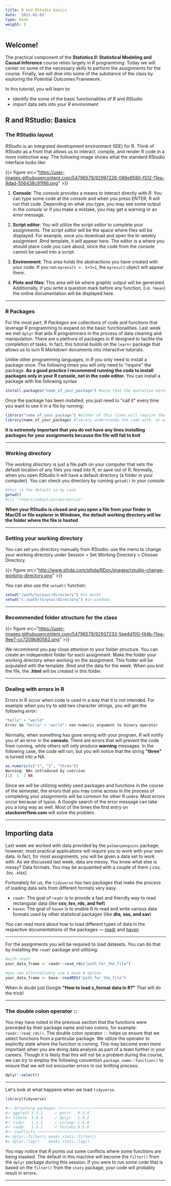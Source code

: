 ```yaml
---
title: R and RStudio basics
date: '2021-02-03'
type: book
weight: 3
---
```


## Welcome!


The practical component of the **Statistics II: Statistical Modeling and Causal Inference** course relies largely in *R* programming. Today we will center on some of the necessary skills to perform the assignments for the course. Finally, we will dive into some of the substance of the class by exploring the Potential Outcomes Framework.

In this tutorial, you will learn to:

* identify the some of the basic functionalities of *R* and *RStudio*
* import data sets into your *R* environment


## R and RStudio: Basics

### The RStudio layout

*RStudio* is an integrated development environment (IDE) for R. Think of *RStudio* as a front that allows us to interact, compile, and render R code in a more instinctive way. The following image shows what the standard RStudio interface looks like:

{{< figure src="https://user-images.githubusercontent.com/54796579/92997228-088e9580-f512-11ea-9dad-556438c91f86.png" >}}



1. **Console**: The *console* provides a means to interact directly with *R*. You can type some code at the *console* and when you press ENTER, R will run that code. Depending on what you type, you may see some output in the *console* or if you make a mistake, you may get a warning or an error message.

2. **Script editor**: You will utilize the *script editor* to complete your assignments. The *script editor* will be the space where files will be displayed. For example, once you download and open the bi-weekly assignment .Rmd template, it will appear here. The editor is a where you should place code you care about, since the code from the console cannot be saved into a script.

3. **Environment**: This area holds the abstractions you have created with your code. If you run `myresult <- 5+3+2`, the `myresult` object will appear there.

4. **Plots and files**: This area will be where graphic output will be generated. Additionally, if you write a question mark before any function, (i.e. `?mean`) the online documentation will be displayed here.

---

### R Packages

For the most part, *R Packages* are collections of code and functions that leverage R programming to expand on the basic functionalities. Last week we met `dplyr` that aids R programmers in the process of data cleaning and manipulation. There are a plethora of packages in *R* designed to facilite the completion of tasks. In fact, this tutorial builds on the `learnr` package that allows us to turn R Markdown documents into interactive tutorials.

Unlike other programming languages, in *R* you only need to install a package once. The following times you will only need to "require" the package. **As a good practice I recommend running the code to install packages only in your R console, not in the code editor.** You can install a package with the following syntax

```r
install.packages("name_of_your_package") #note that the quotation marks are mandatory at this stage
```

Once the package has been installed, you just need to "call it" every time you want to use it in a file by running:

```r
library("name_of_your_package") #either of this lines will require the package
library(name_of_your_package) #library understands the code with, or without, quotation marks
```

**It is extremely important that you do not have any lines installing packages for your assignments because the file will fail to knit**

---

### Working directory

The *working directory* is just a file path on your computer that sets the default location of any files you read into R, or save out of R. Normally, when you open *RStudio* it will have a default directory (a folder in your computer). You can check you directory by running `getwd()` in your console:

```r
#this is the default in my case
getwd()
#[1] "/Users/sebastianramirezruiz"
```

**When your RStudio is closed and you open a file from your finder in MacOS or file explorer in Windows, the default working directory will be the folder where the file is hosted**

---

### Setting your working directory

You can set you directory manually from RStudio: use the menu to change your working directory under Session > Set Working Directory > Choose Directory.


{{< figure src="http://www.sthda.com/sthda/RDoc/images/rstudio-change-working-directory.png" >}}

You can also use the `setwd()` function:

```r
setwd("/path/to/your/directory") #in macOS
setwd("c:/path/to/your/directory") #in windows
```

---

### Recommended folder structure for the class


{{< figure src="https://user-images.githubusercontent.com/54796579/92937233-5ee4d100-f44b-11ea-9ee7-cc7209b80562.png" >}}

We recommend you pay close attention to your folder structure. You can create an independent folder for each assignment. Make the folder your working directory when working on the assignment. This folder will be populated with the template .Rmd and the data for the week. When you knit the file, the **.html** will be created in this folder.

---

### Dealing with errors in R

Errors in R occur when code is used in a way that it is not intended. For example when you try to add two character strings, you will get the following error:

```r
"hello" + "world"
Error in "hello" + "world": non-numeric argument to binary operator
```

Normally, when something has gone wrong with your program, *R* will notify you of an error in the **console**. There are errors that will prevent the code from running, while others will only produce **warning** messages. In the following case, the code will run, but you will notice that the string **"three"** is turned into a NA.

```r
as.numeric(c("1", "2", "three"))
Warning: NAs introduced by coercion
[1]  1  2 NA
```

Since we will be utilizing widely used packages and functions in the course of the semester, the errors that you may come across in the process of completing your assignments will be common for other R users. Most errors occur because of typos. A Google search of the error message can take you a long way as well. Most of the times the first entry on **stackoverflow.com** will solve the problem.   

---

## Importing data

Last week we worked with data provided by the `palmerpenguins` package; however, most practical applications will require you to work with your own data. In fact, for most assignments, you will be given a data set to work with.  As we discussed last week, data are messy. You know what else is messy? Data formats. You may be acquainted with a couple of them *(.csv, .tsv, .xlsx)*.

Fortunately for us, the `tidyverse` has two packages that make the process of loading data sets from different formats very easy.

- `readr`: The goal of `readr` is to provide a fast and friendly way to read rectangular data (like **csv, tsv, rds, and fwf**)
- `haven`: The goal of `haven` is to enable R to read and write various data formats used by other statistical packages (like **dta, sas, and sav**)

You can read more about how to load different types of data in the respective documentations of the packages — [readr](https://readr.tidyverse.org/) and [haven](https://haven.tidyverse.org/)

---

For the assignments you will be required to load datasets. You can do that by installing the `readr` package and utilizing:

```r
#with readr
your_data_frame <- readr::read_rds("path_for_the_file")

#you can alternatively use a base R option
your_data_frame <- base::readRDS("path_for_the_file")
```

When in doubt just Google **"How to load x_format data in R?"** That will do the trick!

---

### The double colon operator ::

You may have noted in the previous section that the functions were preceded by their package name and two colons, for example: `readr::read_rds()`. The double colon operator `::` helps us ensure that we select functions from a particular package. We utilize the operator to explicitly state where the function is coming. This may become even more important when you are doing data analysis as part of a team further in your careers. Though it is likely that this will not be a problem during the course, we can try to employ the following convention `package_name::function()` to ensure that we will not encounter errors in our knitting process:

```r
dplyr::select()
```
---

Let's look at what happens when we load `tidyverse`.

```r
library(tidyverse)

#── Attaching packages ──────────────────────────────────────────────────────────────────────────── tidyverse 1.3.0 #──
#✓ ggplot2 3.3.2     ✓ purrr   0.3.4
#✓ tibble  3.0.3     ✓ dplyr   1.0.2
#✓ tidyr   1.1.2     ✓ stringr 1.4.0
#✓ readr   1.3.1     ✓ forcats 0.5.0
#── Conflicts ─────────────────────────────────────────────────────────────────────────────── tidyverse_conflicts() #──
#x dplyr::filter() masks stats::filter()
#x dplyr::lag()    masks stats::lag()
```

You may notice that *R* points out some conflicts where some functions are being masked. The default in this machine will become the `filter()` from the `dplyr` package during this session. If you were to run some code that is based on the `filter()` from the `stats` package, your code will probably result in errors.

---
